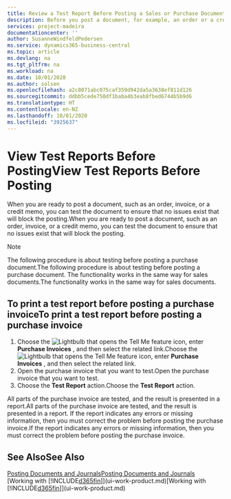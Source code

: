 ```yaml
---
title: Review a Test Report Before Posting a Sales or Purchase Document | Microsoft Docs
description: Before you post a document, for example, an order or a credit memo, you can test and review it to check for errors that might block posting.
services: project-madeira
documentationcenter: ''
author: SusanneWindfeldPedersen
ms.service: dynamics365-business-central
ms.topic: article
ms.devlang: na
ms.tgt_pltfrm: na
ms.workload: na
ms.date: 10/01/2020
ms.author: solsen
ms.openlocfilehash: a2c8071abc075caf359d942da5a3638ef811d126
ms.sourcegitcommit: ddbb5cede750df1baba4b3eab8fbed6744b5b9d6
ms.translationtype: HT
ms.contentlocale: en-NZ
ms.lasthandoff: 10/01/2020
ms.locfileid: "3925637"
---
```

# <a name="view-test-reports-before-posting"></a><span data-ttu-id="15968-103">View Test Reports Before Posting</span><span class="sxs-lookup"><span data-stu-id="15968-103">View Test Reports Before Posting</span></span>
<span data-ttu-id="15968-104">When you are ready to post a document, such as an order, invoice, or a credit memo, you can test the document to ensure that no issues exist that will block the posting.</span><span class="sxs-lookup"><span data-stu-id="15968-104">When you are ready to post a document, such as an order, invoice, or a credit memo, you can test the document to ensure that no issues exist that will block the posting.</span></span>

> [!NOTE]  
>   <span data-ttu-id="15968-105">The following procedure is about testing before posting a purchase document.</span><span class="sxs-lookup"><span data-stu-id="15968-105">The following procedure is about testing before posting a purchase document.</span></span> <span data-ttu-id="15968-106">The functionality works in the same way for sales documents.</span><span class="sxs-lookup"><span data-stu-id="15968-106">The functionality works in the same way for sales documents.</span></span>

## <a name="to-print-a-test-report-before-posting-a-purchase-invoice"></a><span data-ttu-id="15968-107">To print a test report before posting a purchase invoice</span><span class="sxs-lookup"><span data-stu-id="15968-107">To print a test report before posting a purchase invoice</span></span>
1. <span data-ttu-id="15968-108">Choose the ![Lightbulb that opens the Tell Me feature](media/ui-search/search_small.png "Tell me what you want to do") icon, enter **Purchase Invoices** , and then select the related link.</span><span class="sxs-lookup"><span data-stu-id="15968-108">Choose the ![Lightbulb that opens the Tell Me feature](media/ui-search/search_small.png "Tell me what you want to do") icon, enter **Purchase Invoices** , and then select the related link.</span></span>
2. <span data-ttu-id="15968-109">Open the purchase invoice that you want to test.</span><span class="sxs-lookup"><span data-stu-id="15968-109">Open the purchase invoice that you want to test.</span></span>
3. <span data-ttu-id="15968-110">Choose the **Test Report** action.</span><span class="sxs-lookup"><span data-stu-id="15968-110">Choose the **Test Report** action.</span></span>  

<span data-ttu-id="15968-111">All parts of the purchase invoice are tested, and the result is presented in a report.</span><span class="sxs-lookup"><span data-stu-id="15968-111">All parts of the purchase invoice are tested, and the result is presented in a report.</span></span> <span data-ttu-id="15968-112">If the report indicates any errors or missing information, then you must correct the problem before posting the purchase invoice.</span><span class="sxs-lookup"><span data-stu-id="15968-112">If the report indicates any errors or missing information, then you must correct the problem before posting the purchase invoice.</span></span>

## <a name="see-also"></a><span data-ttu-id="15968-113">See Also</span><span class="sxs-lookup"><span data-stu-id="15968-113">See Also</span></span>
[<span data-ttu-id="15968-114">Posting Documents and Journals</span><span class="sxs-lookup"><span data-stu-id="15968-114">Posting Documents and Journals</span></span>](ui-post-documents-journals.md)  
<span data-ttu-id="15968-115">[Working with [!INCLUDE[d365fin](includes/d365fin_md.md)]](ui-work-product.md)</span><span class="sxs-lookup"><span data-stu-id="15968-115">[Working with [!INCLUDE[d365fin](includes/d365fin_md.md)]](ui-work-product.md)</span></span>
